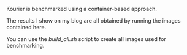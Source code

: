 Kourier is benchmarked using a container-based approach.

The results I show on my blog are all obtained by running the images contained here.

You can use the *build_all.sh* script to create all images used for benchmarking.
